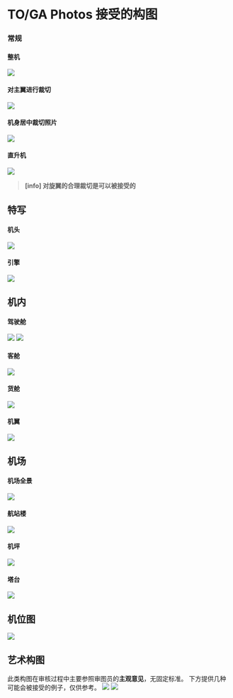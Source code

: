 # TO/GA Photos 接受的构图

### 常规
#### 整机
![](https://source.cdn.794td.cn/TOGA/guideline/image002.jpg)

#### 对主翼进行裁切
![](https://source.cdn.794td.cn/TOGA/guideline/image004.jpg)

#### 机身居中裁切照片
![](https://source.cdn.794td.cn/TOGA/guideline/image005.jpg)

#### 直升机
![](https://source.cdn.794td.cn/TOGA/guideline/image017.jpg)
>**[info] 对旋翼的合理裁切是可以被接受的**

## 特写
#### 机头
![](https://source.cdn.794td.cn/TOGA/guideline/image003.jpg)

#### 引擎
![](https://source.cdn.794td.cn/TOGA/guideline/image006.jpg)

## 机内
#### 驾驶舱
![](https://source.cdn.794td.cn/TOGA/guideline/image007.jpg)
![](https://source.cdn.794td.cn/TOGA/guideline/image008.jpg)

#### 客舱
![](https://source.cdn.794td.cn/TOGA/guideline/image009.jpg)

#### 货舱
![](https://source.cdn.794td.cn/TOGA/guideline/image010.jpg)

#### 机翼
![](https://source.cdn.794td.cn/TOGA/guideline/image011.jpg)

## 机场
#### 机场全景
![](https://source.cdn.794td.cn/TOGA/guideline/image013.jpg)
#### 航站楼
![](https://source.cdn.794td.cn/TOGA/guideline/image012.jpg)
#### 机坪
![](https://source.cdn.794td.cn/TOGA/guideline/image014.jpg)
#### 塔台
![](https://source.cdn.794td.cn/TOGA/guideline/image015.jpg)
## 机位图
![](https://source.cdn.794td.cn/TOGA/guideline/image016.jpg)

## 艺术构图
此类构图在审核过程中主要参照审图员的**主观意见**，无固定标准。
下方提供几种可能会被接受的例子，仅供参考。
![](https://source.cdn.794td.cn/TOGA/guideline/image018.jpg)
![](https://source.cdn.794td.cn/TOGA/guideline/image019.jpg)